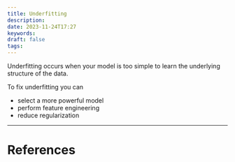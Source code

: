 ```yaml
---
title: Underfitting
description: 
date: 2023-11-24T17:27
keywords: 
draft: false
tags:
---
```

Underfitting occurs when your model is too simple to learn the underlying structure of the data.

To fix underfitting you can
- select a more powerful model
- perform feature engineering
- reduce regularization

---
# References
